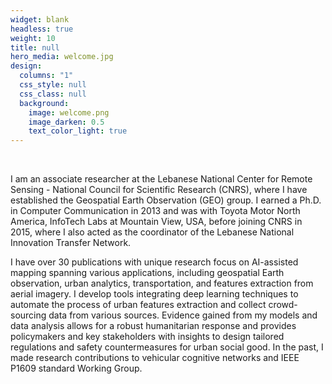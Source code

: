 ```yaml
---
widget: blank
headless: true
weight: 10
title: null
hero_media: welcome.jpg
design:
  columns: "1"
  css_style: null
  css_class: null
  background:
    image: welcome.png
    image_darken: 0.5
    text_color_light: true
---
```


<br>

I am an associate researcher at the Lebanese National Center for Remote Sensing - National Council for Scientific Research (CNRS), where I have established the Geospatial Earth Observation (GEO) group. I earned a Ph.D. in Computer Communication in 2013 and was with Toyota Motor North America, InfoTech Labs at Mountain View, USA, before joining CNRS in 2015, where I also acted as the coordinator of the Lebanese National Innovation Transfer Network.

I have over 30 publications with unique research focus on AI-assisted mapping spanning various applications, including geospatial Earth observation, urban analytics, transportation, and features extraction from aerial imagery. I develop tools integrating deep learning techniques to automate the process of urban features extraction and collect crowd-sourcing data from various sources. Evidence gained from my models and data analysis allows for a robust humanitarian response and provides policymakers and key stakeholders with insights to design tailored regulations and safety countermeasures for urban social good. In the past, I made research contributions to vehicular cognitive networks and IEEE P1609 standard Working Group.
